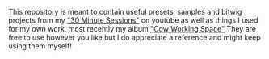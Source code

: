 This repository is meant to contain useful presets, samples and bitwig projects from my ["30 Minute Sessions"](https://www.youtube.com/playlist?list=PLJl91qe9ZQKWRfccbpXDoRPUuIlLi-pul)
on youtube as well as things I used for my own work, most recently my album ["Cow Working Space"](https://riesenradler.bandcamp.com/album/cow-working-space)
They are free to use however you like but I do appreciate a reference and might keep using them myself!
